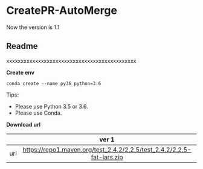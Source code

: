 # CreatePR-AutoMerge

Now the version is 1.1
## **Readme**
xxxxxxxxxxxxxxxxxxxxxxxxxxxxxxxxxxxxxxxxxxxxx

**Create env**
```
conda create --name py36 python=3.6
```

Tips:
* Please use Python 3.5 or 3.6.
* Please use Conda.


**Download url**

|           | ver 1 | ver 2 |
| :-------: | :---------: | :--------------------------: |
| url | https://repo1.maven.org/test_2.4.2/2.2.5/test_2.4.2/2.2.5-fat-jars.zip | https://oss.sonatype.org/content/repositories/snapshots/com/test/test_2.4.2/2.2.5-SNAPSHOT/ |
